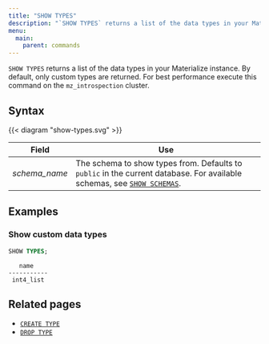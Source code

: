 ```yaml
---
title: "SHOW TYPES"
description: "`SHOW TYPES` returns a list of the data types in your Materialize instance."
menu:
  main:
    parent: commands
---
```


`SHOW TYPES` returns a list of the data types in your Materialize instance. By default, only custom types are returned. For best performance execute this command on the `mz_introspection` cluster.

## Syntax

{{< diagram "show-types.svg" >}}

Field | Use
------|-----
_schema&lowbar;name_ | The schema to show types from. Defaults to `public` in the current database. For available schemas, see [`SHOW SCHEMAS`](../show-schemas).


## Examples

### Show custom data types

```sql
SHOW TYPES;
```
```
   name
-----------
 int4_list
```

## Related pages

* [`CREATE TYPE`](../create-type)
* [`DROP TYPE`](../drop-type)
